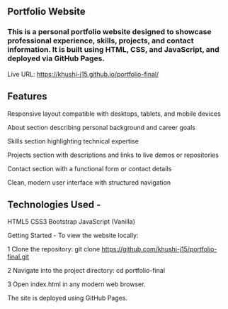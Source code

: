 ## Portfolio Website
### This is a personal portfolio website designed to showcase professional experience, skills, projects, and contact information. It is built using HTML, CSS, and JavaScript, and deployed via GitHub Pages.

Live URL: https://khushi-j15.github.io/portfolio-final/

## Features
Responsive layout compatible with desktops, tablets, and mobile devices

About section describing personal background and career goals

Skills section highlighting technical expertise

Projects section with descriptions and links to live demos or repositories

Contact section with a functional form or contact details

Clean, modern user interface with structured navigation

## Technologies Used -
HTML5
CSS3 
Bootstrap
JavaScript (Vanilla)

Getting Started - To view the website locally:

1 Clone the repository: git clone https://github.com/khushi-j15/portfolio-final.git

2 Navigate into the project directory: cd portfolio-final

3 Open index.html in any modern web browser.

The site is deployed using GitHub Pages.
